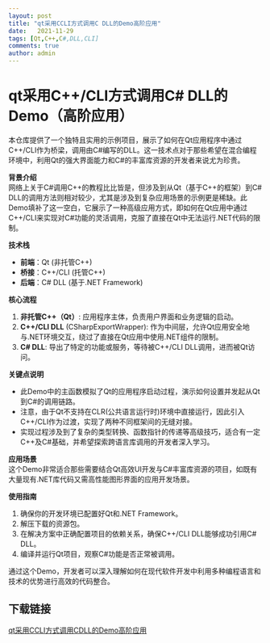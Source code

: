 ```yaml
---
layout: post
title: "qt采用CCLI方式调用C DLL的Demo高阶应用"
date:   2021-11-29
tags: [Qt,C++,C#,DLL,CLI]
comments: true
author: admin
---
```

# qt采用C++/CLI方式调用C# DLL的Demo（高阶应用）

本仓库提供了一个独特且实用的示例项目，展示了如何在Qt应用程序中通过C++/CLI作为桥梁，调用由C#编写的DLL。这一技术点对于那些希望在混合编程环境中，利用Qt的强大界面能力和C#的丰富库资源的开发者来说尤为珍贵。

**背景介绍**  
网络上关于C#调用C++的教程比比皆是，但涉及到从Qt（基于C++的框架）到C# DLL的调用方法则相对较少，尤其是涉及到复杂应用场景的示例更是稀缺。此Demo填补了这一空白，它展示了一种高级应用方式，即如何在Qt应用中通过C++/CLI来实现对C#功能的灵活调用，克服了直接在Qt中无法运行.NET代码的限制。

**技术栈**  
- **前端**：Qt (非托管C++)
- **桥接**：C++/CLI (托管C++)
- **后端**：C# DLL (基于.NET Framework)

**核心流程**  
1. **非托管C++（Qt）**: 应用程序主体，负责用户界面和业务逻辑的启动。
2. **C++/CLI DLL** (CSharpExportWrapper): 作为中间层，允许Qt应用安全地与.NET环境交互，绕过了直接在Qt应用中使用.NET组件的限制。
3. **C# DLL**: 导出了特定的功能或服务，等待被C++/CLI DLL调用，进而被Qt访问。

**关键点说明**  
- 此Demo中的主函数模拟了Qt的应用程序启动过程，演示如何设置并发起从Qt到C#的调用链路。
- 注意，由于Qt不支持在CLR(公共语言运行时)环境中直接运行，因此引入C++/CLI作为过渡，实现了两种不同框架间的无缝对接。
- 实现过程涉及到了复杂的类型转换、函数指针的传递等高级技巧，适合有一定C++及C#基础，并希望探索跨语言库调用的开发者深入学习。

**应用场景**  
这个Demo非常适合那些需要结合Qt高效UI开发与C#丰富库资源的项目，如既有大量现有.NET库代码又需高性能图形界面的应用开发场景。

**使用指南**  
1. 确保你的开发环境已配置好Qt和.NET Framework。
2. 解压下载的资源包。
3. 在解决方案中正确配置项目的依赖关系，确保C++/CLI DLL能够成功引用C# DLL。
4. 编译并运行Qt项目，观察C#功能是否正常被调用。

通过这个Demo，开发者可以深入理解如何在现代软件开发中利用多种编程语言和技术的优势进行高效的代码整合。

## 下载链接

[qt采用CCLI方式调用CDLL的Demo高阶应用](https://pan.quark.cn/s/bc06bae9b391)